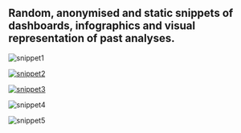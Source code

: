 ## Random, anonymised and static snippets of dashboards, infographics and visual representation of past analyses.

![snippet1](/portfolio/img/Anon_portfolio_version.jpg "Static, anonymised snippet of debt portfolio analyses project")

[![snippet2](/portfolio/img/PBI.jpg "New tooltip test PBI")](/portfolio/pbix/newtooltiptest.pbix)

[![snippet3](/portfolio/img/terrpbi.jpg "Terrorist hotspots PBI")](/portfolio/pbix/powerbiterrhotspots.pbix)

![snippet4](/portfolio/img/anon_debt_package2.png "Static, anonymised snippet of acquired debt performance over time")

![snippet5](/portfolio/img/anon_debt_package1.png "Static, anonymised snippet of acquired debt performance over time")